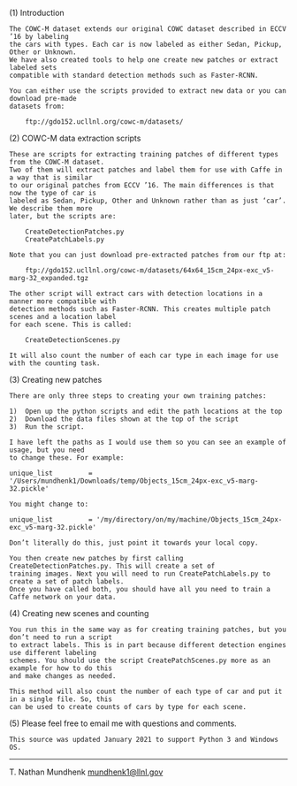 (1)	Introduction

	The COWC-M dataset extends our original COWC dataset described in ECCV ’16 by labeling
	the cars with types. Each car is now labeled as either Sedan, Pickup, Other or Unknown. 
	We have also created tools to help one create new patches or extract labeled sets 
	compatible with standard detection methods such as Faster-RCNN. 
	
	You can either use the scripts provided to extract new data or you can download pre-made
	datasets from:
	
		ftp://gdo152.ucllnl.org/cowc-m/datasets/  
	
(2)	COWC-M data extraction scripts

	These are scripts for extracting training patches of different types from the COWC-M dataset. 
	Two of them will extract patches and label them for use with Caffe in a way that is similar 
	to our original patches from ECCV ’16. The main differences is that now the type of car is 
	labeled as Sedan, Pickup, Other and Unknown rather than as just ‘car’. We describe them more 
	later, but the scripts are:
	
		CreateDetectionPatches.py
		CreatePatchLabels.py
	
	Note that you can just download pre-extracted patches from our ftp at:
	
		ftp://gdo152.ucllnl.org/cowc-m/datasets/64x64_15cm_24px-exc_v5-marg-32_expanded.tgz
	
	The other script will extract cars with detection locations in a manner more compatible with 
	detection methods such as Faster-RCNN. This creates multiple patch scenes and a location label 
	for each scene. This is called:
	
		CreateDetectionScenes.py
		
	It will also count the number of each car type in each image for use with the counting task. 

(3)	Creating new patches

	There are only three steps to creating your own training patches:
	
	1)	Open up the python scripts and edit the path locations at the top
	2)	Download the data files shown at the top of the script
	3)	Run the script.
	
	I have left the paths as I would use them so you can see an example of usage, but you need 
	to change these. For example:
	
	unique_list         = '/Users/mundhenk1/Downloads/temp/Objects_15cm_24px-exc_v5-marg-32.pickle'
	
	You might change to:
	
	unique_list         = '/my/directory/on/my/machine/Objects_15cm_24px-exc_v5-marg-32.pickle'
	 
	Don’t literally do this, just point it towards your local copy. 
	
	You then create new patches by first calling CreateDetectionPatches.py. This will create a set of 
	training images. Next you will need to run CreatePatchLabels.py to create a set of patch labels. 
	Once you have called both, you should have all you need to train a Caffe network on your data. 

(4)	Creating new scenes and counting

	You run this in the same way as for creating training patches, but you don’t need to run a script 
	to extract labels. This is in part because different detection engines use different labeling 
	schemes. You should use the script CreatePatchScenes.py more as an example for how to do this 
	and make changes as needed. 
	
	This method will also count the number of each type of car and put it in a single file. So, this
	can be used to create counts of cars by type for each scene. 
	
(5) Please feel free to email me with questions and comments. 

	This source was updated January 2021 to support Python 3 and Windows OS. 
	
----

T. Nathan Mundhenk
mundhenk1@llnl.gov


